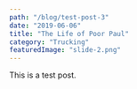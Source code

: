 ```yaml
---
path: "/blog/test-post-3"
date: "2019-06-06"
title: "The Life of Poor Paul"
category: "Trucking"
featuredImage: "slide-2.png"
---
```


This is a test post.
